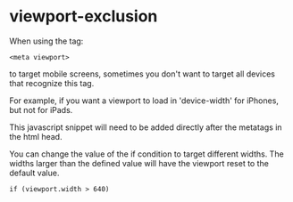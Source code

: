 viewport-exclusion
==================

When using the tag: <pre><code>&lt;meta viewport&gt;</code></pre> to target mobile screens, sometimes you don't want to target all devices that recognize this tag.

For example, if you want a viewport to load in 'device-width' for iPhones, but not for iPads.

This javascript snippet will need to be added directly after the metatags in the html head.

You can change the value of the if condition to target different widths. The widths larger than the defined value will have the viewport reset to the default value.

<pre><code>if (viewport.width > 640)</pre></code>
